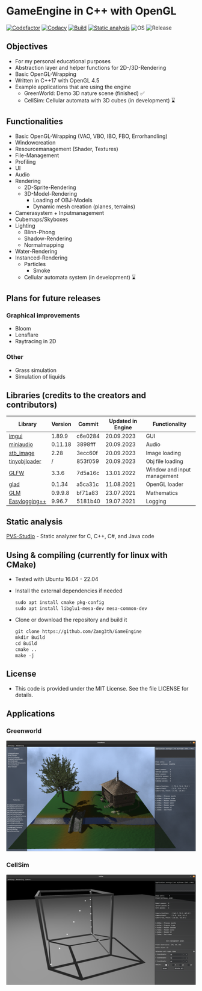 # GameEngine in C++ with OpenGL

[![Codefactor](https://www.codefactor.io/repository/github/zang3th/gameengine/badge)](https://www.codefactor.io/repository/github/zang3th/gameengine)
[![Codacy](https://app.codacy.com/project/badge/Grade/9a7b0eee56a3406390e321bcbcbecf4e)](https://app.codacy.com/gh/Zang3th/GameEngine/dashboard?utm_source=gh&utm_medium=referral&utm_content=&utm_campaign=Badge_grade)
[![Build](https://github.com/Zanget3u/GameEngine/actions/workflows/build.yml/badge.svg)](https://github.com/Zanget3u/GameEngine/actions/workflows/build.yml)
[![Static analysis](https://github.com/Zang3th/GameEngine/actions/workflows/static_analysis.yml/badge.svg)](https://github.com/Zang3th/GameEngine/actions/workflows/static_analysis.yml)
![OS](https://img.shields.io/badge/OS-linux-green)
![Release](https://img.shields.io/badge/Latest%20release-v0.1.1-green)

## Objectives

- For my personal educational purposes
- Abstraction layer and helper functions for 2D-/3D-Rendering
- Basic OpenGL-Wrapping
- Written in C++17 with OpenGL 4.5
- Example applications that are using the engine
  - GreenWorld: Demo 3D nature scene (finished) ✅
  - CellSim: Cellular automata with 3D cubes (in development) ⌛

## Functionalities

- Basic OpenGL-Wrapping (VAO, VBO, IBO, FBO, Errorhandling)
- Windowcreation
- Resourcemanagement (Shader, Textures)
- File-Management
- Profiling
- UI
- Audio
- Rendering
  - 2D-Sprite-Rendering
  - 3D-Model-Rendering
    - Loading of OBJ-Models
    - Dynamic mesh creation (planes, terrains)
- Camerasystem + Inputmanagement
- Cubemaps/Skyboxes
- Lighting
  - Blinn-Phong
  - Shadow-Rendering
  - Normalmapping
- Water-Rendering
- Instanced-Rendering
  - Particles
    - Smoke
  - Cellular automata system (in development) ⌛

## Plans for future releases

### Graphical improvements

- Bloom
- Lensflare
- Raytracing in 2D

### Other

- Grass simulation
- Simulation of liquids

## Libraries (credits to the creators and contributors)

| **Library**                                                          | **Version** | **Commit** | **Updated in Engine** | **Functionality**           |
|--------------------------------------------------------------------- |-------------|------------|-----------------------|-----------------------------|
| [imgui](https://github.com/ocornut/imgui)                            | 1.89.9      | c6e0284    | 20.09.2023            | GUI                         |
| [miniaudio](https://github.com/mackron/miniaudio)                    | 0.11.18     | 3898fff    | 20.09.2023            | Audio                       |
| [stb_image](https://github.com/nothings/stb/blob/master/stb_image.h) | 2.28        | 3ecc60f    | 20.09.2023            | Image loading               |
| [tinyobjloader](https://github.com/tinyobjloader/tinyobjloader)      | /           | 853f059    | 20.09.2023            | Obj file loading            |
| [GLFW](https://github.com/glfw/glfw)                                 | 3.3.6       | 7d5a16c    | 13.01.2022            | Window and input management |
| [glad](https://github.com/Dav1dde/glad)                              | 0.1.34      | a5ca31c    | 11.08.2021            | OpenGL loader               |
| [GLM](https://github.com/g-truc/glm)                                 | 0.9.9.8     | bf71a83    | 23.07.2021            | Mathematics                 |
| [Easylogging++](https://github.com/amrayn/easyloggingpp)             | 9.96.7      | 5181b40    | 19.07.2021            | Logging                     |

## Static analysis

[PVS-Studio](https://pvs-studio.com/pvs-studio/?utm_source=website&utm_medium=github&utm_campaign=open_source) - Static analyzer for C, C++, C#, and Java code

## Using & compiling (currently for linux with CMake)

- Tested with Ubuntu 16.04 - 22.04
- Install the external dependencies if needed

      sudo apt install cmake pkg-config
      sudo apt install libglu1-mesa-dev mesa-common-dev
- Clone or download the repository and build it

      git clone https://github.com/Zang3th/GameEngine
      mkdir Build
      cd Build
      cmake ..
      make -j

## License

- This code is provided under the MIT License. See the file LICENSE for details.

## Applications

### Greenworld

![GreenWorld](Res/Screenshots/GreenWorld/Screenshot_GW_024.png)

### CellSim

![CellSim](Res/Screenshots/CellSim/Screenshot_CS_007.png)
